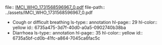 file:: [IMCI_WHO_1731568596967_0.pdf](../assets/IMCI_WHO_1731568596967_0.pdf)
file-path:: ../assets/IMCI_WHO_1731568596967_0.pdf

- Cough or difficult breathing
  ls-type:: annotation
  hl-page:: 29
  hl-color:: yellow
  id:: 6735a475-3d7f-40d0-a0a5-0902740b38ba
- Diarrhoea
  ls-type:: annotation
  hl-page:: 35
  hl-color:: yellow
  id:: 6735a5bf-cd0b-41fc-a864-7045ca6fac5c